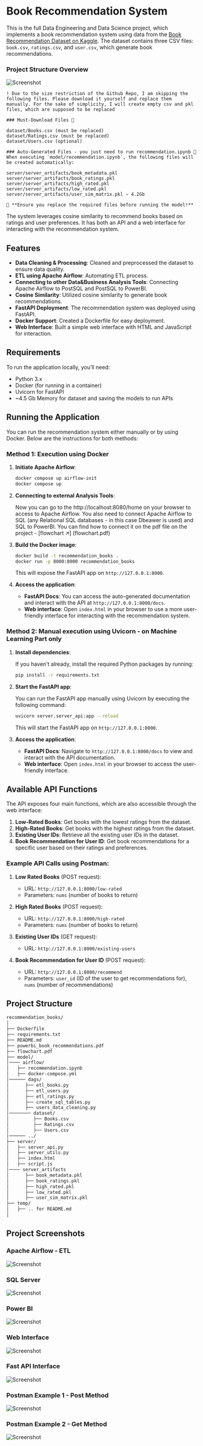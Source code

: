 # Book Recommendation System

This is the full Data Engineering and Data Science project, which implements a book recommendation system using data from the [Book Recommendation Dataset on Kaggle](https://www.kaggle.com/datasets/arashnic/book-recommendation-dataset/data). The dataset contains three CSV files: `book.csv`, `ratings.csv`, and `user.csv`, which generate book recommendations.

### Project Structure Overview
![Screenshot](temp/pics/books_recom.png)


```
! Due to the size restriction of the Github Repo, I am skipping the following files. Please download it yourself and replace them manually. For the sake of simplicity, I will create empty csv and pkl files, which are supposed to be replaced

### Must-Download Files 📌

dataset/Books.csv (must be replaced)
dataset/Ratings.csv (must be replaced)
dataset/Users.csv (optional)

### Auto-Generated Files - you just need to run recommendation.ipynb 📌
When executing `model/recommendation.ipynb`, the following files will be created automatically:

server/server_artifacts/book_metadata.pkl
server/server_artifacts/book_ratings.pkl
server/server_artifacts/high_rated.pkl
server/server_artifacts/low_rated.pkl
server/server_artifacts/user_sim_matrix.pkl ~ 4.2Gb

🚀 **Ensure you replace the required files before running the model!**

```


The system leverages cosine similarity to recommend books based on ratings and user preferences. It has both an API and a web interface for interacting with the recommendation system.

## Features
- **Data Cleaning & Processing**: Cleaned and preprocessed the dataset to ensure data quality.
- **ETL using Apache Airflow**: Automating ETL process.
- **Connecting to other Data&Business Analysis Tools**: Connecting Apache Airflow to PostSQL and PostSQL to PowerBI.
- **Cosine Similarity**: Utilized cosine similarity to generate book recommendations.
- **FastAPI Deployment**: The recommendation system was deployed using FastAPI.
- **Docker Support**: Created a Dockerfile for easy deployment.
- **Web Interface**: Built a simple web interface with HTML and JavaScript for interaction.

## Requirements
To run the application locally, you’ll need:
- Python 3.x
- Docker (for running in a container)
- Uvicorn for FastAPI
- ~4.5 Gb Memory for dataset and saving the models to run APIs

## Running the Application

You can run the recommendation system either manually or by using Docker. Below are the instructions for both methods:

### Method 1: Execution using Docker

1. **Initiate Apache Airflow**:

    ```bash
    docker compose up airflow-init
    docker compose up
    ```

2. **Connecting to external Analysis Tools**:

    Now you can go to the http://localhost:8080/home on your browser to access to Apache Airflow.
    You also need to connect Apache Airflow to SQL (any Relational SQL databases - in this case Dbeawer is used) and SQL to PowerBI. You can find how to connect it on the pdf file on the project -  [flowchart ↗️] (flowchart.pdf)

3. **Build the Docker image**:

    ```bash
    docker build -t recommendation_books .
    docker run -p 8000:8000 recommendation_books
    ```

    This will expose the FastAPI app on `http://127.0.0.1:8000`.

4. **Access the application**:
    - **FastAPI Docs**: You can access the auto-generated documentation and interact with the API at `http://127.0.0.1:8000/docs`.
    - **Web interface**: Open `index.html` in your browser to use a more user-friendly interface for interacting with the recommendation system.

### Method 2: Manual execution using Uvicorn - on Machine Learning Part only

1. **Install dependencies**:

    If you haven't already, install the required Python packages by running:

    ```bash
    pip install -r requirements.txt
    ```

2. **Start the FastAPI app**:

    You can run the FastAPI app manually using Uvicorn by executing the following command:

    ```bash
    uvicorn server.server_api:app --reload
    ```

    This will start the FastAPI app on `http://127.0.0.1:8000`.

3. **Access the application**:
    - **FastAPI Docs**: Navigate to `http://127.0.0.1:8000/docs` to view and interact with the API documentation.
    - **Web interface**: Open `index.html` in your browser to access the user-friendly interface.

## Available API Functions

The API exposes four main functions, which are also accessible through the web interface:

1. **Low-Rated Books**: Get books with the lowest ratings from the dataset.
2. **High-Rated Books**: Get books with the highest ratings from the dataset.
3. **Existing User IDs**: Retrieve all the existing user IDs in the dataset.
4. **Book Recommendation for User ID**: Get book recommendations for a specific user based on their ratings and preferences.

### Example API Calls using Postman:

1. **Low Rated Books** (POST request):
   - URL: `http://127.0.0.1:8000/low-rated`
   - Parameters: `nums` (number of books to return)

2. **High Rated Books** (POST request):
   - URL: `http://127.0.0.1:8000/high-rated`
   - Parameters: `nums` (number of books to return)

3. **Existing User IDs** (GET request):
   - URL: `http://127.0.0.1:8000/existing-users`

4. **Book Recommendation for User ID** (POST request):
   - URL: `http://127.0.0.1:8000/recommend`
   - Parameters: `user_id` (ID of the user to get recommendations for), `nums` (number of recommendations)

## Project Structure

```bash
recommendation_books/
│
├── Dockerfile               
├── requirements.txt         
├── README.md
├── powerbi_book_recommendations.pdf
├── flowchart.pdf
├── model/
│──── airflow/
│   ├── recommendation.ipynb        
│   ├── docker-compose.yml
│────── dags/
│      ├── etl_books.py
│      ├── etl_users.py
│      ├── etl_ratings.py
│      ├── create_sql_tables.py
│      ├── users_data_cleaning.py
│──────── dataset/
│         ├── Books.csv
│         ├── Ratings.csv
│         ├── Users.csv        
│────── ../
├── server/
│   ├── server_api.py        
│   ├── server_utils.py
│   ├── index.html
│   ├── script.js
│──── server_artifacts
│      ├── book_metadata.pkl
│      ├── book_ratings.pkl
│      ├── high_rated.pkl
│      ├── low_rated.pkl
│      ├── user_sim_matrix.pkl   
├── temp/
│   ├── .. for README.md
│
```

## Project Screenshots

### Apache Airflow - ETL
![Screenshot](temp/pics/airflow_dags.png)

### SQL Server
![Screenshot](temp/pics/checking_for_sql_database.png)

### Power BI
![Screenshot](temp/pics/sql_usage_on_powerbi.png)

### Web Interface
![Screenshot](temp/pics/image_webpage.png)

### Fast API Interface
![Screenshot](temp/pics/image_fastapi.png)

### Postman Example 1 - Post Method
![Screenshot](temp/pics/image_postman_post.png)

### Postman Example 2 - Get Method
![Screenshot](temp/pics/image_postman_get.png)

